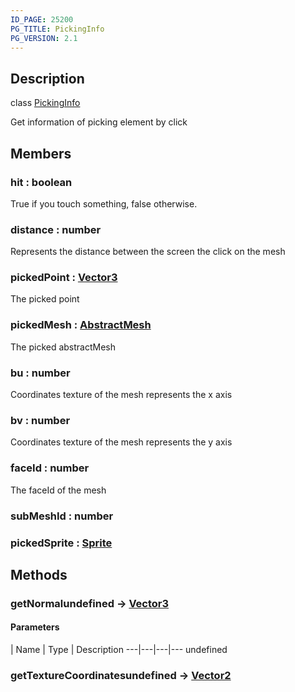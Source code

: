 ```yaml
---
ID_PAGE: 25200
PG_TITLE: PickingInfo
PG_VERSION: 2.1
---
```

## Description

class [PickingInfo](/classes/2.4/PickingInfo)

Get information of picking element by click

## Members

### hit : boolean

True if you touch something, false otherwise.

### distance : number

Represents the distance between the screen the click on the mesh

### pickedPoint : [Vector3](/classes/2.4/Vector3)

The picked point

### pickedMesh : [AbstractMesh](/classes/2.4/AbstractMesh)

The picked abstractMesh

### bu : number

Coordinates texture of the mesh represents the x axis

### bv : number

Coordinates texture of the mesh represents the y axis

### faceId : number

The faceId of the mesh

### subMeshId : number



### pickedSprite : [Sprite](/classes/2.4/Sprite)



## Methods

### getNormalundefined &rarr; [Vector3](/classes/2.4/Vector3)



#### Parameters
 | Name | Type | Description
---|---|---|---
undefined
### getTextureCoordinatesundefined &rarr; [Vector2](/classes/2.4/Vector2)


